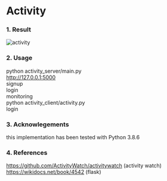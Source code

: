 # Activity
### 1. Result
![activity](https://user-images.githubusercontent.com/30888482/112719684-7134e100-8f3d-11eb-815b-bbe900edf91e.PNG)
### 2. Usage
python activity_server/main.py<br>
http://127.0.0.1:5000 <br>
signup<br>
login<br>
monitoring<br>
python activity_client/activity.py<br>
login<br>
### 3. Acknowlegements
this implementation has been tested with Python 3.8.6
### 4. References
https://github.com/ActivityWatch/activitywatch (activity watch)<br>
https://wikidocs.net/book/4542 (flask)<br>
